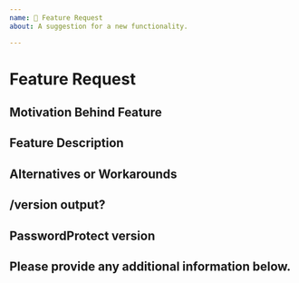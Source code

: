 ```yaml
---
name: 🚀 Feature Request
about: A suggestion for a new functionality.

---
```


# Feature Request

## Motivation Behind Feature
<!-- Why should this feature be implemented? What problem does it solve? -->

## Feature Description
<!-- 
Describe your feature request in detail
Please provide any code examples or screenshots of what this feature would look like
Are there any drawbacks? Will this break anything for existing users? 
-->

## Alternatives or Workarounds
<!-- 
Describe alternatives or workarounds you are currently using 
Are there ways to do this with existing functionality?
-->

## /version output?

<!-- Please note that _WITHOUT_ the specific version output your issue _WILL BE IGNORED_ -->
<!-- A /version output looks like this: This server is running CraftBukkit version git-Spigot-06f33d0-86fdf92 (MC: 1.12.2) (Implementing API version 1.12.2-R0.1-SNAPSHOT) -->

<!-- Adding e.g. only 1.12.2 will lead _IGNORED ISSUES_ -->

## PasswordProtect version

<!-- _LATEST_ is _NOT_ a valid version -->

## Please provide any additional information below.
